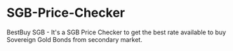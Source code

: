 # SGB-Price-Checker
BestBuy SGB - It's a SGB Price Checker to get the best rate available to buy Sovereign Gold Bonds from secondary market.
